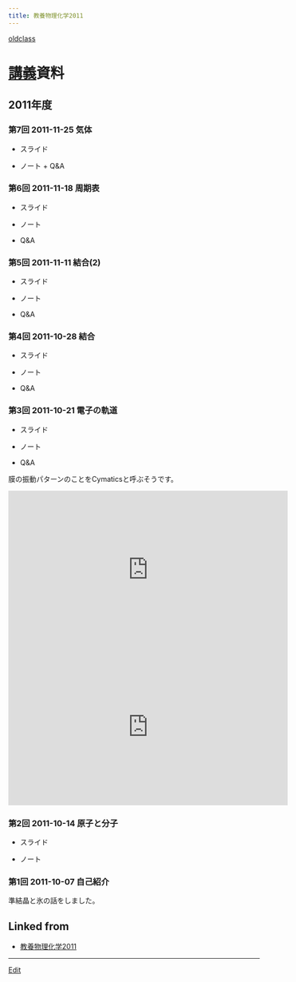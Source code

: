```yaml
---
title: 教養物理化学2011
---
```

[oldclass](/oldclass)


# [講義](/講義)資料


## 2011年度


### 第7回 2011-11-25 気体

* スライド
[](http://theochem.chem.okayama-u.ac.jp/vitroid/教養物理化学2011/2011-11-25slide7.pdf)

* ノート + Q&A
[](http://theochem.chem.okayama-u.ac.jp/vitroid/教養物理化学2011/2011-11-25note7.pdf)


### 第6回 2011-11-18 周期表

* スライド
[](http://theochem.chem.okayama-u.ac.jp/vitroid/教養物理化学2011/2011-11-18slide6.pdf)

* ノート
[](http://theochem.chem.okayama-u.ac.jp/vitroid/教養物理化学2011/2011-11-18note6.pdf)

* Q&A
[](http://theochem.chem.okayama-u.ac.jp/vitroid/教養物理化学2011/2011-11-18qa6.pdf)


### 第5回 2011-11-11 結合(2)

* スライド
[](http://theochem.chem.okayama-u.ac.jp/vitroid/教養物理化学2011/2011-11-11slide5.pdf)

* ノート
[](http://theochem.chem.okayama-u.ac.jp/vitroid/教養物理化学2011/2011-11-11note5.pdf)

* Q&A
[](http://theochem.chem.okayama-u.ac.jp/vitroid/教養物理化学2011/2011-11-11qa5.pdf)


### 第4回 2011-10-28 結合

* スライド
[](http://theochem.chem.okayama-u.ac.jp/vitroid/教養物理化学2011/2011-10-28slide4.pdf)

* ノート
[](http://theochem.chem.okayama-u.ac.jp/vitroid/教養物理化学2011/2011-10-28note4.pdf)

* Q&A
[](http://theochem.chem.okayama-u.ac.jp/vitroid/教養物理化学2011/2011-10-28qa4.pdf)


### 第3回 2011-10-21 電子の軌道

* スライド
[](http://theochem.chem.okayama-u.ac.jp/vitroid/教養物理化学2011/2011-10-21slide3.pdf)

* ノート
[](http://theochem.chem.okayama-u.ac.jp/vitroid/教養物理化学2011/2011-10-21note3.pdf)

* Q&A
[](http://theochem.chem.okayama-u.ac.jp/vitroid/教養物理化学2011/2011-10-21qa3.pdf)

膜の振動パターンのことをCymaticsと呼ぶそうです。

<iframe width="560" height="315" src="https://www.youtube.com/embed/Qf0t4qIVWF4" frameborder="0" allow="autoplay; encrypted-media" allowfullscreen></iframe>

<iframe width="560" height="315" src="https://www.youtube.com/embed/Bs3uPbhIZxc" frameborder="0" allow="autoplay; encrypted-media" allowfullscreen></iframe>


### 第2回 2011-10-14 原子と分子

* スライド
[](http://theochem.chem.okayama-u.ac.jp/vitroid/教養物理化学2011/2011-10-14slide2.key.pdf)

* ノート
[](http://theochem.chem.okayama-u.ac.jp/vitroid/教養物理化学2011/2011-10-14note2.pdf)


### 第1回 2011-10-07 自己紹介

準結晶と氷の話をしました。

<!--  -->


## Linked from

* [教養物理化学2011](/教養物理化学2011)


----

[Edit](https://github.com/vitroid/vitroid.github.io/edit/master/MD/教養物理化学2011.md)

